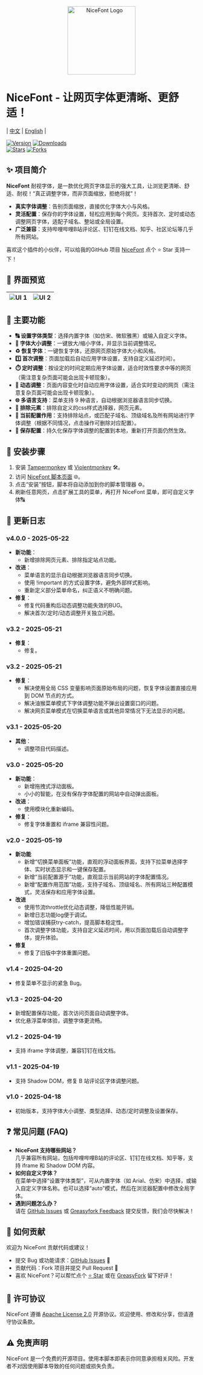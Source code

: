 <div align="center">
  <img src="https://raw.githubusercontent.com/10D24D/NiceFont/main/static/logo.png" width="180" alt="NiceFont Logo"/>
</div>

# NiceFont - 让网页字体更清晰、更舒适！

| [中文](https://github.com/10D24D/NiceFont/blob/main/README.md) | [English](https://github.com/10D24D/NiceFont/blob/main/docs/README_EN.md) |

[![Version](https://img.shields.io/greasyfork/v/533232?style=for-the-badge&label=版本&logo=velog&logoColor=BE95FF&color=7B68EE)](https://greasyfork.org/scripts/533232-nicefont) 
[![Downloads](https://img.shields.io/greasyfork/dt/533232?style=for-the-badge&label=用户安装量&logo=bilibili&logoColor=78FF96)](https://greasyfork.org/scripts/533232-nicefont)  
[![Stars](https://img.shields.io/github/stars/10D24D/NiceFont?style=for-the-badge&label=Stars&logo=undertale&logoColor=red&color=orange)](https://github.com/10D24D/NiceFont) 
[![Forks](https://img.shields.io/github/forks/10D24D/NiceFont?style=for-the-badge&label=Forks&logo=stackshare&logoColor=green&color=0AC18E)](https://github.com/10D24D/NiceFont)

## ✨ 项目简介

**NiceFont** 耐视字体，是一款优化网页字体显示的强大工具，让浏览更清晰、舒适、耐视！“真正调整字体，而非页面缩放，拒绝将就”！
- **真实字体调整**：告别页面缩放，直接优化字体大小与风格。  
- **灵活配置**：保存你的字体设置，轻松应用到每个网页。支持首次、定时或动态调整网页字体，适配子域名、整站或全局设置。 
- **广泛兼容**：支持哔哩哔哩B站评论区、钉钉在线文档、知乎、社区论坛等几乎所有网站。 

喜欢这个插件的小伙伴，可以给我的GitHub 项目 [NiceFont](https://github.com/10D24D/NiceFont) 点个 ⭐ Star 支持一下！

## 🎨 界面预览

| ![UI 1](https://raw.githubusercontent.com/10D24D/NiceFont/refs/heads/main/static/ui_1_zh.png) | ![UI 2](https://raw.githubusercontent.com/10D24D/NiceFont/refs/heads/main/static/ui_2_zh.png) |
| :-----------------------------------------------------------------------------------------: | :-----------------------------------------------------------------------------------------: |

## 📑 主要功能

- **🔠 设置字体类型**：选择内置字体（如仿宋、微软雅黑）或输入自定义字体。
- **📏 字体大小调整**：一键放大/缩小字体，并显示当前调整情况。
- **♻️ 恢复字体**：一键恢复字体，还原网页原始字体大小和风格。
- **1️⃣ 首次调整**：页面加载后自动应用字体设置，支持自定义延迟时间）。
- **⏱️ 定时调整**：按设定的时间定期应用字体设置，适合时效性要求中等的网页（需注意复杂页面可能会出现卡顿现象）。
- **🔎 动态调整**：页面内容变化时自动应用字体设置，适合实时变动的网页（需注意复杂页面可能会出现卡顿现象）。
- **🌐 多语言支持**：菜单支持 9 种语言，自动根据浏览器语言同步切换。
- **🚫 排除元素**：排除自定义的css样式选择器，网页元素。
- **📍 当前配置作用**：支持排除站点，或匹配子域名、顶级域名及所有网站进行字体调整（根据不同情况，点击操作可删除对应配置）。
- **💾 保存配置**：持久化保存字体调整的配置到本地，重新打开页面仍然生效。

## 🚀 安装步骤

1. 安装 [Tampermonkey](https://www.tampermonkey.net/) 或 [Violentmonkey](https://violentmonkey.github.io//) 🛠️。
2. 访问 [NiceFont 脚本页面](https://greasyfork.org/zh-CN/scripts/533232-nicefont) 🌐。
3. 点击“安装”按钮，脚本将自动添加到你的脚本管理器 ⚙️。
4. 刷新任意网页，点击扩展工具的菜单，再打开 NiceFont 菜单，即可自定义字体🔠

## 📜 更新日志

### v4.0.0 - 2025-05-22
- **新功能**：
  - 新增排除网页元素、排除指定站点功能。
- **改进**：
  - 菜单语言的显示自动根据浏览器语言同步切换。
  - 使用 !important 的方式设置字体，避免外部样式影响。
  - 重新定义部分菜单命名，纠正语义不明确问题。
- **修复**：
  - 修复代码重构后动态调整功能失效的BUG。
  - 解决首次/定时/动态调整开关独立问题。

### v3.2 - 2025-05-21
- **修复**：
  - 修复。

### v3.2 - 2025-05-21
- **修复**：
  - 解决使用全局 CSS 变量影响页面原始布局的问题，恢复字体设置直接应用到 DOM 节点的方式。
  - 解决油猴菜单模式下字体调整功能不弹出设置窗口的问题。
  - 解决网页菜单模式在切换菜单语言或其他异常情况下无法显示的问题。

### v3.1 - 2025-05-20
- **其他**：
  - 调整项目代码描述。

### v3.0 - 2025-05-20
- **新功能**：
  - 新增拖拽式浮动面板。
  - 小小的智能，在没有保存字体配置的网站中自动弹出面板。
- **改进**：
  - 使用模块化重新编码。
- **修复**：
  - 修复字体重置和 iframe 兼容性问题。

### v2.0 - 2025-05-19
- **新功能**
  - 新增“切换菜单面板”功能，直观的浮动面板界面，支持下拉菜单选择字体、实时状态显示和一键保存配置。
  - 新增“当前配置源于”功能，直观显示当前网站的字体配置情况。
  - 新增“配置作用范围”功能，支持子域名、顶级域名、所有网站三种配置模式，灵活保存和应用字体设置。
- **改进**
  - 使用节流throttle优化动态调整，降低性能开销。
  - 新增日志功能log便于调试。
  - 增加错误捕获try-catch，提高脚本稳定性。
  - 首次调整字体功能，支持自定义延迟时间，用以页面加载后自动调整字体，提升体验。
- **修复**
  - 修复了旧版中字体重置问题。

### v1.4 - 2025-04-20
- 修复菜单不显示的紧急 Bug。

### v1.3 - 2025-04-20
- 新增配置保存功能，首次访问页面自动调整字体。
- 优化悬浮菜单体验，调整字体更流畅。

### v1.2 - 2025-04-19
- 支持 iframe 字体调整，兼容钉钉在线文档。

### v1.1 - 2025-04-19
- 支持 Shadow DOM，修复 B 站评论区字体调整问题。

### v1.0 - 2025-04-18
- 初始版本，支持字体大小调整、类型选择、动态/定时调整及设置保存。

## ❓ 常见问题 (FAQ)

- **NiceFont 支持哪些网站？**  
  几乎兼容所有网站，包括哔哩哔哩B站的评论区、钉钉在线文档、知乎等，支持 iframe 和 Shadow DOM 内容。
- **如何自定义字体？**  
  在菜单中选择“设置字体类型”，可从内置字体（如 Arial、仿宋）中选择，或输入自定义字体名称。也可以选择“auto”模式，然后在浏览器配置中修改全局字体。
- **遇到问题怎么办？**  
  请在 [GitHub Issues](https://github.com/10D24D/NiceFont/issues) 或 [Greasyfork Feedback](https://greasyfork.org/zh-CN/scripts/533232-nicefont/feedback) 提交反馈，我们会尽快解决！

## 🤝 如何贡献

欢迎为 NiceFont 贡献代码或建议！  
- 提交 Bug 或功能请求：[GitHub Issues](https://github.com/10D24D/NiceFont/issues) 📝  
- 贡献代码：Fork 项目并提交 Pull Request 🚀  
- 喜欢 NiceFont？可以帮忙点个 [⭐ Star](https://github.com/10D24D/NiceFont) 或在 [GreasyFork](https://greasyfork.org/zh-CN/scripts/533232-nicefont) 留下好评！

## 📝 许可协议

NiceFont 遵循 [Apache License 2.0](https://www.apache.org/licenses/LICENSE-2.0) 开源协议。欢迎使用、修改和分享，但请遵守协议条款。

## ⚠️ 免责声明

NiceFont 是一个免费的开源项目。使用本脚本即表示你同意承担相关风险。开发者不对因使用脚本导致的任何问题或损失负责。
